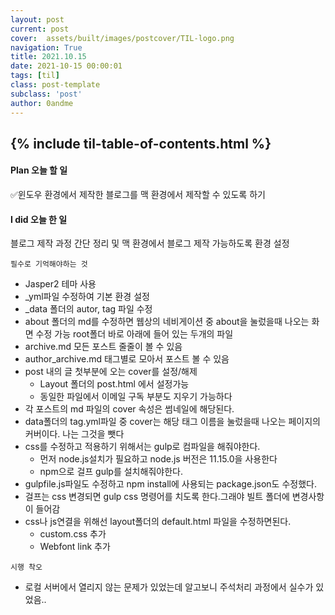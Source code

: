 ```yaml
---
layout: post
current: post
cover:  assets/built/images/postcover/TIL-logo.png
navigation: True
title: 2021.10.15
date: 2021-10-15 00:00:01
tags: [til]
class: post-template
subclass: 'post'
author: 0andme
---
```

{% include til-table-of-contents.html %}
---

<!-- excerpt-start -->

#### Plan 오늘 할 일
✅윈도우 환경에서 제작한 블로그를 맥 환경에서 제작할 수 있도록 하기

#### I did 오늘 한 일
블로그 제작 과정 간단 정리 및 맥 환경에서 블로그 제작 가능하도록 환경 설정

`필수로 기억해야하는 것`
+ Jasper2 테마 사용
+ _yml파일 수정하여 기본 환경 설정
+ _data 폴더의 autor, tag 파일 수정
+ about 폴더의 md를 수정하면 웹상의 네비게이션 중 about을 눌렀을때 나오는 화면 수정 가능
root폴더 바로 아래에 들어 있는 두개의 파일
+ archive.md
	모든 포스트 줄줄이 볼 수 있음
+ author_archive.md
	태그별로 모아서 포스트 볼 수 있음
+ post 내의 글 첫부분에 오는 cover를 설정/해제
  - Layout 폴더의 post.html 에서 설정가능
  - 동일한 파일에서 이메일 구독 부분도 지우기 가능하다
+ 각 포스트의 md 파일의 cover 속성은 썸네일에 해당된다.
+ data폴더의 tag.yml파일 중 cover는 해당 태그 이름을 눌렀을때 나오는 페이지의 커버이다. 나는 그것을 뺏다 
+ css를 수정하고 적용하기 위해서는 gulp로 컴파일을 해줘야한다.
  - 먼저 node.js설치가 필요하고 node.js 버전은 11.15.0을 사용한다
  - npm으로 걸프 gulp를 설치해줘야한다.
+ gulpfile.js파일도 수정하고 npm install에 사용되는 package.json도 수정했다.
+ 걸프는 css 변경되면  gulp css 명령어를 치도록 한다.그래야 빌트 폴더에 변경사항이 들어감
+ css나 js연결을 위해선 layout폴더의 default.html 파일을 수정하면된다.
  - custom.css 추가
  - Webfont link 추가 

`시행 착오`
  + 로컬 서버에서 열리지 않는 문제가 있었는데 알고보니 주석처리 과정에서 실수가 있었음..



